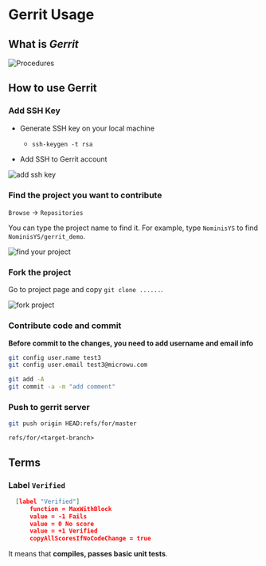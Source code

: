 



# Gerrit Usage



## What is _Gerrit_



![Procedures](https://github.com/sunyaojin/Gerrit/blob/master/fig/f4.png)



## How to use Gerrit


### Add SSH Key


+ Generate SSH key on your local machine 
    -   `ssh-keygen -t rsa`

+ Add SSH to Gerrit account

![add ssh key](https://github.com/sunyaojin/Gerrit/blob/master/fig/f1.png)

### Find the project you want to contribute

`Browse` -> `Repositories`

You can type the project name to find it. For example, type `NominisYS` to find `NominisYS/gerrit_demo`.

![find your project](https://github.com/sunyaojin/Gerrit/blob/master/fig/f3.png)



### Fork the project

Go to project page and copy `git clone ......`.

![fork project](https://github.com/sunyaojin/Gerrit/blob/master/fig/f2.png)






### Contribute code and commit




__Before commit to the changes, you need to add username and email info__

```bash
git config user.name test3
git config user.email test3@microwu.com
```




```bash
git add -A
git commit -a -m "add comment"
```






### Push to gerrit server

```bash
git push origin HEAD:refs/for/master
```

`refs/for/<target-branch>` 


## Terms


### Label `Verified`

```json
  [label "Verified"]
      function = MaxWithBlock
      value = -1 Fails
      value = 0 No score
      value = +1 Verified
      copyAllScoresIfNoCodeChange = true
```

It means that __compiles, passes basic unit tests__.







